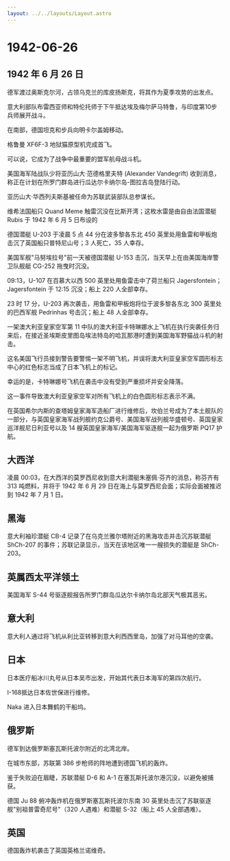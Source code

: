 ```yaml
---
layout: ../../layouts/Layout.astro
---
```


# 1942-06-26

## 1942 年 6 月 26 日

德军渡过奥斯克尔河，占领乌克兰的库皮扬斯克，将其作为夏季攻势的出发点。

意大利部队布雷西亚师和特伦托师于下午抵达埃及梅尔萨马特鲁，与印度第10步兵师展开战斗。

在南部，德国坦克和步兵向明卡尔盖姆移动。

格鲁曼 XF6F-3 地狱猫原型机完成首飞。

可以说，它成为了战争中最重要的盟军航母战斗机。

美国海军陆战队少将亚历山大·范德格里夫特 (Alexander Vandegrift)
收到消息，称正在计划在所罗门群岛进行瓜达尔卡纳尔岛-图拉吉岛登陆行动。

亚历山大·华西列夫斯基被任命为苏联武装部队总参谋长。

维希法国船只 Quand Meme 触雷沉没在比斯开湾；这枚水雷是由自由法国潜艇
Rubis 于 1942 年 6 月 5 日布设的

德国潜艇 U-203 于凌晨 5 点 44 分在波多黎各东北 450
英里处用鱼雷和甲板炮击沉了英国船只普特尼山号；3 人死亡，35 人幸存。

美国军舰"马努埃拉号"前一天被德国潜艇 U-153
击沉，当天早上在由美国海岸警卫队舰艇 CG-252 拖曳时沉没。

09:13，U-107 在百慕大以西 500 英里处用鱼雷击中了荷兰船只
Jagersfontein；Jagersfontein 于 12:15 沉没；船上 220 人全部幸存。

23 时 17 分，U-203 再次袭击，用鱼雷和甲板炮将位于波多黎各东北 300
英里处的巴西军舰 Pedrinhas 号击沉；船上 48 人全部幸存。

一架澳大利亚皇家空军第 11
中队的澳大利亚卡特琳娜水上飞机在执行突袭任务归来后，在接近圣埃斯皮里图岛埃法特岛的哈瓦那港时遭到美国海军野猫战斗机的射击。

这名美国飞行员接到警告要警惕一架不明飞机，并误将澳大利亚皇家空军圆形标志中心的红色标志当成了日本飞机上的标记。

幸运的是，卡特琳娜号飞机在袭击中没有受到严重损坏并安全降落。

这一事件导致澳大利亚皇家空军对所有飞机上的白色圆形标志表示不满。

在英国希尔内斯的查塔姆皇家海军造船厂进行维修后，坎伯兰号成为了本土舰队的一部分，与英国皇家海军战列舰约克公爵号、美国海军战列舰华盛顿号、英国皇家巡洋舰尼日利亚号以及
14 艘英国皇家海军/美国海军驱逐舰一起为俄罗斯 PQ17 护航。

## 大西洋

凌晨 00:03，在大西洋的莫罗西尼收到意大利潜艇朱塞佩·芬齐的消息，称芬齐有
313 吨燃料，并将于 1942 年 6 月 29
日在海上与莫罗西尼会面；实际会面被推迟到 1942 年 7 月 1 日。

## 黑海

意大利袖珍潜艇 CB-4 记录了在乌克兰雅尔塔附近的黑海攻击并击沉苏联潜艇
ShCh-207 的事件；苏联记录显示，当天在该地区唯一一艘损失的潜艇是
ShCh-203。

## 英属西太平洋领土

美国海军 S-44 号驱逐舰报告所罗门群岛瓜达尔卡纳尔岛北部天气极其恶劣。

## 意大利

意大利人通过将飞机从利比亚转移到意大利西西里岛，加强了对马耳他的空袭。

## 日本

日本医疗船冰川丸号从日本吴市出发，开始其代表日本海军的第四次航行。

I-168抵达日本佐世保进行维修。

Naka 进入日本舞鹤的干船坞。

## 俄罗斯

德军到达俄罗斯塞瓦斯托波尔附近的北湾北岸。

在城市东部，苏联第 386 步枪师的阵地遭到德国飞机的轰炸。

鉴于失败迫在眉睫，苏联潜艇 D-6 和 A-1
在塞瓦斯托波尔港沉没，以避免被捕获。

德国 Ju 88 俯冲轰炸机在俄罗斯塞瓦斯托波尔东南 30
英里处击沉了苏联驱逐舰"别祖普雷奇尼号"（320 人遇难）和潜艇 S-32（船上 45
人全部遇难）。

## 英国

德国轰炸机袭击了英国英格兰诺维奇。